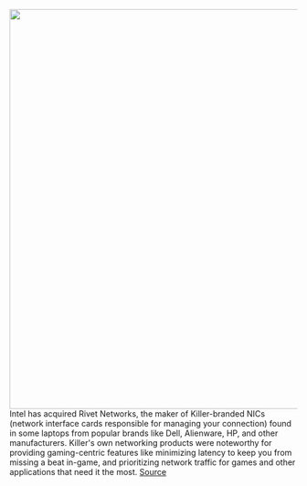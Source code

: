 <img src='https://cdn.vox-cdn.com/thumbor/czI0rf8VyT8OLpGOZEL8J26P6PY=/0x0:2040x1360/1200x800/filters:focal(857x517:1183x843)/cdn.vox-cdn.com/uploads/chorus_image/image/66823279/acastro_180529_1777_intel_0001.0.0.jpg' width='700px' /><br/>
Intel has acquired Rivet Networks, the maker of Killer-branded NICs (network interface cards responsible for managing your connection) found in some laptops from popular brands like Dell, Alienware, HP, and other manufacturers. Killer's own networking products were noteworthy for providing gaming-centric features like minimizing latency to keep you from missing a beat in-game, and prioritizing network traffic for games and other applications that need it the most.
<a href='https://www.theverge.com/2020/5/20/21265297/intel-acquires-rivet-networks-killer-gaming-networking-cards-wifi'> Source <a/>